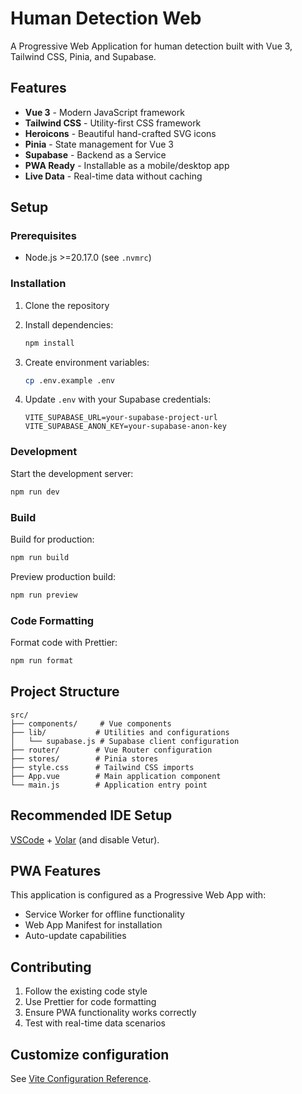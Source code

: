 # Human Detection Web

A Progressive Web Application for human detection built with Vue 3, Tailwind CSS, Pinia, and Supabase.

## Features

- **Vue 3** - Modern JavaScript framework
- **Tailwind CSS** - Utility-first CSS framework
- **Heroicons** - Beautiful hand-crafted SVG icons
- **Pinia** - State management for Vue 3
- **Supabase** - Backend as a Service
- **PWA Ready** - Installable as a mobile/desktop app
- **Live Data** - Real-time data without caching

## Setup

### Prerequisites

- Node.js >=20.17.0 (see `.nvmrc`)

### Installation

1. Clone the repository
2. Install dependencies:
   ```bash
   npm install
   ```

3. Create environment variables:
   ```bash
   cp .env.example .env
   ```

4. Update `.env` with your Supabase credentials:
   ```
   VITE_SUPABASE_URL=your-supabase-project-url
   VITE_SUPABASE_ANON_KEY=your-supabase-anon-key
   ```

### Development

Start the development server:
```bash
npm run dev
```

### Build

Build for production:
```bash
npm run build
```

Preview production build:
```bash
npm run preview
```

### Code Formatting

Format code with Prettier:
```bash
npm run format
```

## Project Structure

```
src/
├── components/     # Vue components
├── lib/           # Utilities and configurations
│   └── supabase.js # Supabase client configuration
├── router/        # Vue Router configuration
├── stores/        # Pinia stores
├── style.css      # Tailwind CSS imports
├── App.vue        # Main application component
└── main.js        # Application entry point
```

## Recommended IDE Setup

[VSCode](https://code.visualstudio.com/) + [Volar](https://marketplace.visualstudio.com/items?itemName=Vue.volar) (and disable Vetur).

## PWA Features

This application is configured as a Progressive Web App with:
- Service Worker for offline functionality
- Web App Manifest for installation
- Auto-update capabilities

## Contributing

1. Follow the existing code style
2. Use Prettier for code formatting
3. Ensure PWA functionality works correctly
4. Test with real-time data scenarios

## Customize configuration

See [Vite Configuration Reference](https://vite.dev/config/).
